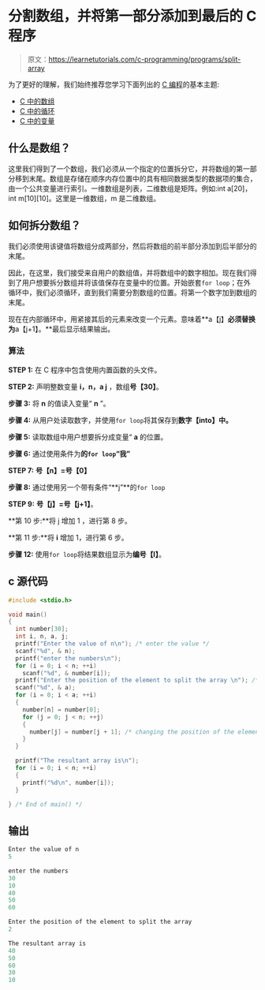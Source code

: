 # 分割数组，并将第一部分添加到最后的 C 程序

> 原文：<https://learnetutorials.com/c-programming/programs/split-array>

为了更好的理解，我们始终推荐您学习下面列出的 [C 编程](../ "C programming")的基本主题:

*   [C 中的数组](../../c-programming/array)
*   [C 中的循环](../../c-programming/loops)
*   [C 中的变量](../../c-programming/variables)

## 什么是数组？

这里我们得到了一个数组，我们必须从一个指定的位置拆分它，并将数组的第一部分移到末尾。数组是存储在顺序内存位置中的具有相同数据类型的数据项的集合，由一个公共变量进行索引。一维数组是列表，二维数组是矩阵。例如:int a[20]，int m[10][10]。这里是一维数组，m 是二维数组。

## 如何拆分数组？

我们必须使用该键值将数组分成两部分，然后将数组的前半部分添加到后半部分的末尾。

因此，在这里，我们接受来自用户的数组值，并将数组中的数字相加。现在我们得到了用户想要拆分数组并将该值保存在变量中的位置。开始嵌套`for loop`；在外循环中，我们必须循环，直到我们需要分割数组的位置。将第一个数字加到数组的末尾。

现在在内部循环中，用紧接其后的元素来改变一个元素。意味着**a【j】**必须替换为**a【j+1】。**最后显示结果输出。

### 算法

**STEP 1:** 在 C 程序中包含使用内置函数的头文件。

**STEP 2:** 声明整数变量 **i，n，a j** ，数组**号【30】**。

**步骤 3:** 将 **n** 的值读入变量“ **n** ”。

**步骤 4:** 从用户处读取数字，并使用`for loop`将其保存到**数字【into】中。**

**步骤 5:** 读取数组中用户想要拆分成变量“ **a** 的位置。

**步骤 6:** 通过使用条件为**的`for loop`“我”**

**STEP 7:** **号【n】=号【0】**

**步骤 8:** 通过使用另一个带有条件“**j”**的`for loop`

**STEP 9:** **号【j】=号【j+1】**。

**第 10 步:**将 j 增加 1 ，进行第 8 步。

**第 11 步:**将 **i** 增加 1，进行第 6 步。

**步骤 12:** 使用`for loop`将结果数组显示为**编号【I】**。

## c 源代码

```c
#include <stdio.h>

void main()
{
  int number[30];
  int i, n, a, j;
  printf("Enter the value of n\n"); /* enter the value */
  scanf("%d", & n);
  printf("enter the numbers\n");
  for (i = 0; i < n; ++i)
    scanf("%d", & number[i]);
  printf("Enter the position of the element to split the array \n"); /* accept the position where user wants to split */
  scanf("%d", & a);
  for (i = 0; i < a; ++i)
  {
    number[n] = number[0];
    for (j = 0; j < n; ++j)
    {
      number[j] = number[j + 1]; /* changing the position of the elements */
    }
  }

  printf("The resultant array is\n");
  for (i = 0; i < n; ++i)
  {
    printf("%d\n", number[i]);
  }

} /* End of main() */

```

## 输出

```c
Enter the value of n
5

enter the numbers
30
10
40
50
60

Enter the position of the element to split the array
2

The resultant array is
40
50
60
30
10
```
